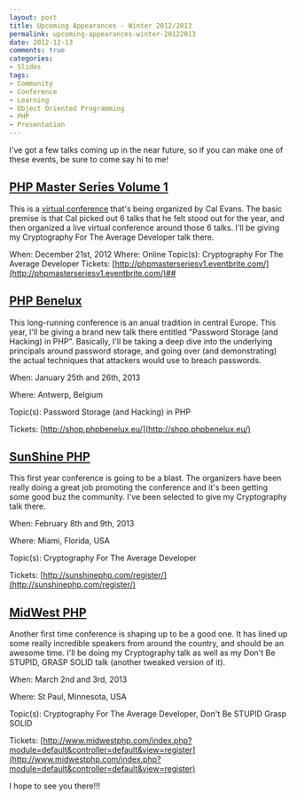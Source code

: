 ```yaml
---
layout: post
title: Upcoming Appearances - Winter 2012/2013
permalink: upcoming-appearances-winter-20122013
date: 2012-12-13
comments: true
categories:
- Slides
tags:
- Community
- Conference
- Learning
- Object Oriented Programming
- PHP
- Presentation
---
```


I've got a few talks coming up in the near future, so if you can make one of these events, be sure to come say hi to me!

<!--more-->

## [PHP Master Series Volume 1](http://blog.calevans.com/2012/11/19/php-master-series-vol-1/)


This is a [virtual conference](http://blog.calevans.com/2012/11/19/php-master-series-vol-1/) that's being organized by Cal Evans. The basic premise is that Cal picked out 6 talks that he felt stood out for the year, and then organized a live virtual conference around those 6 talks. I'll be giving my Cryptography For The Average Developer talk there.

When: December 21st, 2012
Where: Online
Topic(s): Cryptography For The Average Developer
Tickets: [http://phpmasterseriesv1.eventbrite.com/](http://phpmasterseriesv1.eventbrite.com/)## 

## [PHP Benelux](http://conference.phpbenelux.eu/2013/)


This long-running conference is an anual tradition in central Europe. This year, I'll be giving a brand new talk there entitled "Password Storage (and Hacking) in PHP". Basically, I'll be taking a deep dive into the underlying principals around password storage, and going over (and demonstrating) the actual techniques that attackers would use to breach passwords.


When: January 25th and 26th, 2013

Where: Antwerp, Belgium

Topic(s): Password Storage (and Hacking) in PHP

Tickets: [http://shop.phpbenelux.eu/](http://shop.phpbenelux.eu/)

## [SunShine PHP](http://sunshinephp.com/)

This first year conference is going to be a blast. The organizers have been really doing a great job promoting the conference and it's been getting some good buz the community. I've been selected to give my Cryptography talk there.


When: February 8th and 9th, 2013

Where: Miami, Florida, USA

Topic(s): Cryptography For The Average Developer

Tickets: [http://sunshinephp.com/register/](http://sunshinephp.com/register/)

## [MidWest PHP](http://www.midwestphp.com/)


Another first time conference is shaping up to be a good one. It has lined up some really incredible speakers from around the country, and should be an awesome time. I'll be doing my Cryptography talk as well as my Don't Be STUPID, GRASP SOLID talk (another tweaked version of it).


When: March 2nd and 3rd, 2013

Where: St Paul, Minnesota, USA

Topic(s): Cryptography For The Average Developer, Don't Be STUPID Grasp SOLID

Tickets: [http://www.midwestphp.com/index.php?module=default&controller=default&view=register](http://www.midwestphp.com/index.php?module=default&controller=default&view=register)




I hope to see you there!!!